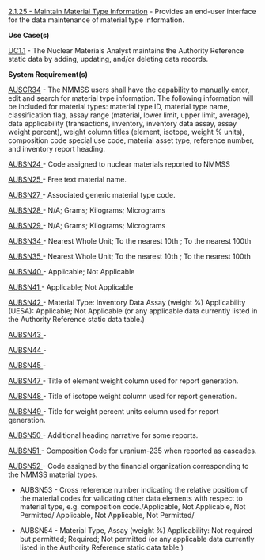 <a href="https://dev.azure.com/Link-Technologies/NMMSS%20Requirements/_workitems/edit/113/" target="_blank">2.1.25 - Maintain Material Type Information</a> - Provides an end-user interface for the data maintenance of material type information.


**Use Case(s)**

<a href="https://dev.azure.com/Link-Technologies/NMMSS%20Requirements/_workitems/edit/10/" target="_blank">UC1.1</a> - The Nuclear Materials Analyst maintains the Authority Reference static data by adding, updating, and/or deleting data records.

**System Requirement(s)**

<a href="https://dev.azure.com/Link-Technologies/NMMSS%20Requirements/_workitems/edit/389/" target="_blank">AUSCR34</a>  - The NMMSS users shall have the capability to manually enter, edit and search for material type information. The following information will be included for material types: material type ID, material type name, classification flag, assay range (material, lower limit, upper limit, average), data applicability (transactions, inventory, inventory data assay, assay weight percent), weight column titles (element, isotope, weight % units), composition code special use code, material asset type, reference number, and inventory report heading.

<a href="https://dev.azure.com/Link-Technologies/NMMSS%20Requirements/_workitems/edit/390/" target="_blank">AUBSN24 </a> - Code assigned to nuclear materials reported to NMMSS

<a href="https://dev.azure.com/Link-Technologies/NMMSS%20Requirements/_workitems/edit/391/" target="_blank">AUBSN25 </a> - Free text material name.

<a href="https://dev.azure.com/Link-Technologies/NMMSS%20Requirements/_workitems/edit/392/" target="_blank">AUBSN27 </a> - Associated generic material type code.


<a href="https://dev.azure.com/Link-Technologies/NMMSS%20Requirements/_workitems/edit/393/" target="_blank">AUBSN28 </a> - N/A; Grams; Kilograms; Micrograms

<a href="https://dev.azure.com/Link-Technologies/NMMSS%20Requirements/_workitems/edit/394/" target="_blank">AUBSN29 </a> - N/A; Grams; Kilograms; Micrograms


<a href="https://dev.azure.com/Link-Technologies/NMMSS%20Requirements/_workitems/edit/395/" target="_blank">AUBSN34 </a> - Nearest Whole Unit; To the nearest 10th ; To the nearest 100th

<a href="https://dev.azure.com/Link-Technologies/NMMSS%20Requirements/_workitems/edit/396/" target="_blank">AUBSN35 </a> - Nearest Whole Unit; To the nearest 10th ; To the nearest 100th


<a href="https://dev.azure.com/Link-Technologies/NMMSS%20Requirements/_workitems/edit/397/" target="_blank">AUBSN40 </a> - Applicable; Not Applicable

<a href="https://dev.azure.com/Link-Technologies/NMMSS%20Requirements/_workitems/edit/398/" target="_blank">AUBSN41 </a> - Applicable; Not Applicable

<a href="https://dev.azure.com/Link-Technologies/NMMSS%20Requirements/_workitems/edit/399/" target="_blank">AUBSN42 </a> - Material Type: Inventory Data Assay (weight %) Applicability (UESA): Applicable; Not Applicable (or any applicable data currently listed in the Authority Reference static data table.)


<a href="https://dev.azure.com/Link-Technologies/NMMSS%20Requirements/_workitems/edit/400/" target="_blank">AUBSN43 </a> - 

<a href="https://dev.azure.com/Link-Technologies/NMMSS%20Requirements/_workitems/edit/401/" target="_blank">AUBSN44 </a> - 

<a href="https://dev.azure.com/Link-Technologies/NMMSS%20Requirements/_workitems/edit/402/" target="_blank">AUBSN45 </a> - 

<a href="https://dev.azure.com/Link-Technologies/NMMSS%20Requirements/_workitems/edit/403/" target="_blank">AUBSN47 </a> - Title of element weight column used for report generation.

<a href="https://dev.azure.com/Link-Technologies/NMMSS%20Requirements/_workitems/edit/404/" target="_blank">AUBSN48 </a> - Title of isotope weight column used for report generation.

<a href="https://dev.azure.com/Link-Technologies/NMMSS%20Requirements/_workitems/edit/405/" target="_blank">AUBSN49 </a> - Title for weight percent units column used for report generation. 

<a href="https://dev.azure.com/Link-Technologies/NMMSS%20Requirements/_workitems/edit/406/" target="_blank">AUBSN50 </a> - Additional heading narrative for some reports. 

<a href="https://dev.azure.com/Link-Technologies/NMMSS%20Requirements/_workitems/edit/407/" target="_blank">AUBSN51 </a> - Composition Code for uranium-235 when reported as cascades.

<a href="https://dev.azure.com/Link-Technologies/NMMSS%20Requirements/_workitems/edit/408/" target="_blank">AUBSN52 </a> - Code assigned by the financial organization corresponding to the NMMSS material types.




- AUBSN53 - Cross reference number indicating the relative position of the material codes for validating other data elements with respect to material type, e.g. composition code./Applicable, Not Applicable, Not Permitted/ Applicable, Not Applicable, Not Permitted/

- AUBSN54 - Material Type, Assay (weight %) Applicability: Not required but permitted; Required; Not permitted (or any applicable data currently listed in the Authority Reference static data table.)